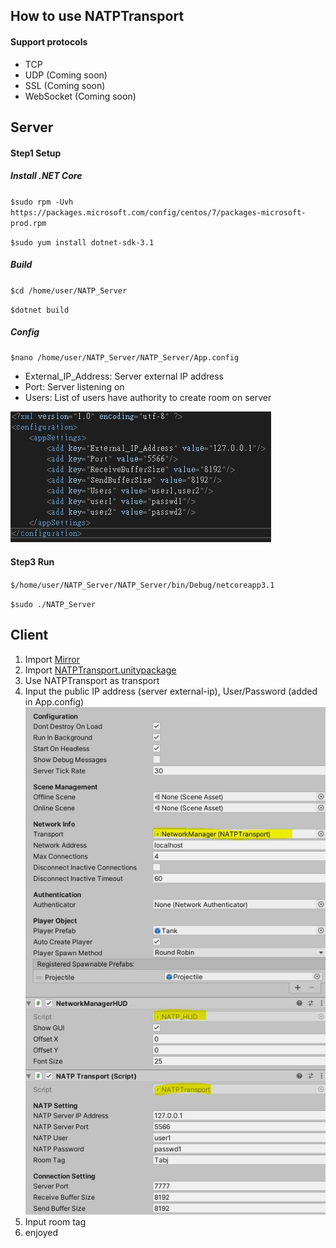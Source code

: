 How to use NATPTransport
-------------
#### Support protocols
- TCP
- UDP (Coming soon)
- SSL (Coming soon)
- WebSocket (Coming soon)

## Server
#### Step1 Setup
##### Install .NET Core
`$sudo rpm -Uvh https://packages.microsoft.com/config/centos/7/packages-microsoft-  prod.rpm`

`$sudo yum install dotnet-sdk-3.1`

##### Build 
`$cd /home/user/NATP_Server`

`$dotnet build`

##### Config 
`$nano /home/user/NATP_Server/NATP_Server/App.config`
- External_IP_Address:  Server external IP address
- Port: Server listening on
- Users:  List of users have authority to create room on server

[![Appconfig](https://github.com/cxz456999/NATPTransport/blob/master/Images/Appconfig.JPG "Appconfig")](https://github.com/cxz456999/NATPTransport/blob/master/Images/Appconfig.JPG "App.config")

#### Step3 Run
`$/home/user/NATP_Server/NATP_Server/bin/Debug/netcoreapp3.1`

`$sudo ./NATP_Server`

## Client
1. Import [Mirror](https://github.com/vis2k/Mirror "Mirror")
2. Import [NATPTransport.unitypackage](https://github.com/cxz456999/NATP/tree/master/Release/Unity_Mirror_Transport "NATPTransport.unitypackage")
3. Use NATPTransport as transport
4. Input the public IP address (server external-ip), User/Password (added in App.config)
[![example](https://github.com/cxz456999/NATPTransport/blob/master/Images/Example.JPG "example")](https://github.com/cxz456999/NATPTransport/blob/master/Images/Example.JPG "example")
5. Input room tag
6. enjoyed
